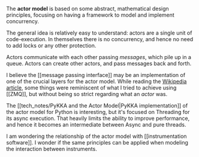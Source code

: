The **actor model** is based on some abstract, mathematical design principles, focusing on having a framework to model and implement concurrency. 

The general idea is relatively easy to understand: actors are a single unit of code-execution. In themselves there is no concurrency, and hence no need to add locks or any other protection. 

Actors communicate with each other passing *messages*, which pile up in a queue. Actors can create other actors, and pass messages back and forth. 

I believe the [[message passing interface]] may be an implementation of one of the crucial layers for the actor model. While reading the [Wikipedia article](https://en.wikipedia.org/wiki/Actor_model), some things were reminiscent of what I tried to achieve using [[ZMQ]], but without being so strict regarding what an *actor* was. 

The [[tech_notes/PyKKA and the Actor Model|PyKKA implementation]] of the actor model for Python is interesting, but it's focused on Threading for its async execution. That heavily limits the ability to improve performance, and hence it becomes an intermediate between Async and pure threads. 

I am wondering the relationship of the actor model with [[instrumentation software]]. I wonder if the same principles can be applied when modeling the interaction between instruments. 